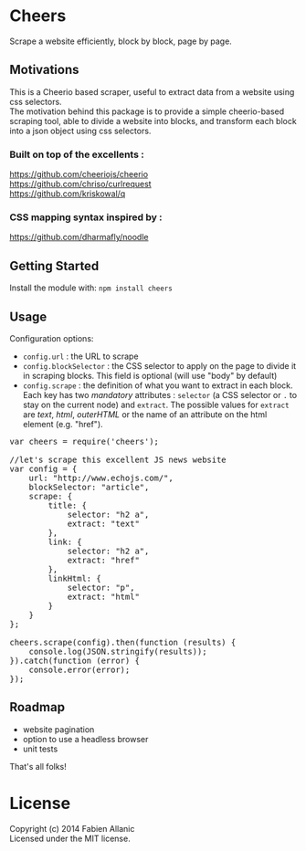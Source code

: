 Cheers
==========

Scrape a website efficiently, block by block, page by page.

## Motivations

This is a Cheerio based scraper, useful to extract data from a website using css selectors.<br>
The motivation behind this package is to provide a simple cheerio-based scraping tool, able to divide a website into blocks, and transform each block into a json object using css selectors.

### Built on top of the excellents :

https://github.com/cheeriojs/cheerio<br>
https://github.com/chriso/curlrequest<br>
https://github.com/kriskowal/q<br>

### CSS mapping syntax inspired by :

https://github.com/dharmafly/noodle

## Getting Started

Install the module with: `npm install cheers`

## Usage

Configuration options:

- `config.url` : the URL to scrape
- `config.blockSelector` : the CSS selector to apply on the page to divide it in scraping blocks. This field is optional (will use "body" by default)
- `config.scrape` : the definition of what you want to extract in each block. Each key has two *mandatory* attributes : `selector` (a CSS selector or `.` to stay on the current node) and `extract`. The possible values for `extract` are *text*, *html*, *outerHTML* or the name of an attribute on the html element (e.g. "href").


<pre>
var cheers = require('cheers');

//let's scrape this excellent JS news website
var config = {
    url: "http://www.echojs.com/",
    blockSelector: "article",
    scrape: {
        title: {
            selector: "h2 a",
            extract: "text"
        },
        link: {
            selector: "h2 a",
            extract: "href"
        },
        linkHtml: {
            selector: "p",
            extract: "html"
        }
    }
};

cheers.scrape(config).then(function (results) {
    console.log(JSON.stringify(results));
}).catch(function (error) {
    console.error(error);
});
</pre>

## Roadmap

- website pagination
- option to use a headless browser
- unit tests

That's all folks!

# License
Copyright (c) 2014 Fabien Allanic  
Licensed under the MIT license.